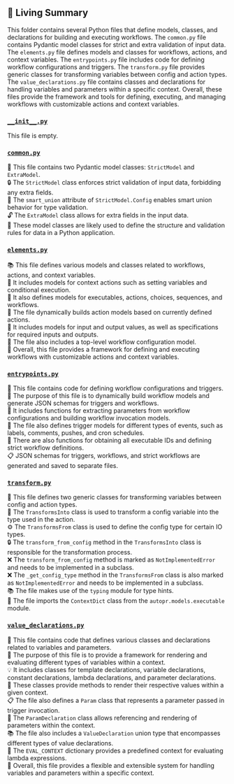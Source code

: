 

<!-- Living README Summary -->
## 🌳 Living Summary

This folder contains several Python files that define models, classes, and declarations for building and executing workflows. The `common.py` file contains Pydantic model classes for strict and extra validation of input data. The `elements.py` file defines models and classes for workflows, actions, and context variables. The `entrypoints.py` file includes code for defining workflow configurations and triggers. The `transform.py` file provides generic classes for transforming variables between config and action types. The `value_declarations.py` file contains classes and declarations for handling variables and parameters within a specific context. Overall, these files provide the framework and tools for defining, executing, and managing workflows with customizable actions and context variables.


### [`__init__.py`](https://github.com/raphael-francis/AutoPR-internal/blob/6a6b91a8d27e70df76c86d75bbf8a3bfd45ab203/./autopr/models/config/__init__.py)

This file is empty.  


### [`common.py`](https://github.com/raphael-francis/AutoPR-internal/blob/6a6b91a8d27e70df76c86d75bbf8a3bfd45ab203/./autopr/models/config/common.py)

📄 This file contains two Pydantic model classes: `StrictModel` and `ExtraModel`.  
🔒 The `StrictModel` class enforces strict validation of input data, forbidding any extra fields.  
🔀 The `smart_union` attribute of `StrictModel.Config` enables smart union behavior for type validation.  
🔓 The `ExtraModel` class allows for extra fields in the input data.  
📝 These model classes are likely used to define the structure and validation rules for data in a Python application.  


### [`elements.py`](https://github.com/raphael-francis/AutoPR-internal/blob/6a6b91a8d27e70df76c86d75bbf8a3bfd45ab203/./autopr/models/config/elements.py)

📚 This file defines various models and classes related to workflows, actions, and context variables.  
📝 It includes models for context actions such as setting variables and conditional execution.  
🔀 It also defines models for executables, actions, choices, sequences, and workflows.  
🔧 The file dynamically builds action models based on currently defined actions.  
📄 It includes models for input and output values, as well as specifications for required inputs and outputs.  
🧩 The file also includes a top-level workflow configuration model.  
🚀 Overall, this file provides a framework for defining and executing workflows with customizable actions and context variables.  


### [`entrypoints.py`](https://github.com/raphael-francis/AutoPR-internal/blob/6a6b91a8d27e70df76c86d75bbf8a3bfd45ab203/./autopr/models/config/entrypoints.py)

📄 This file contains code for defining workflow configurations and triggers.  
💼 The purpose of this file is to dynamically build workflow models and generate JSON schemas for triggers and workflows.  
🔧 It includes functions for extracting parameters from workflow configurations and building workflow invocation models.  
🔀 The file also defines trigger models for different types of events, such as labels, comments, pushes, and cron schedules.  
📝 There are also functions for obtaining all executable IDs and defining strict workflow definitions.  
📋 JSON schemas for triggers, workflows, and strict workflows are generated and saved to separate files.  


### [`transform.py`](https://github.com/raphael-francis/AutoPR-internal/blob/6a6b91a8d27e70df76c86d75bbf8a3bfd45ab203/./autopr/models/config/transform.py)

📄 This file defines two generic classes for transforming variables between config and action types.   
🔄 The `TransformsInto` class is used to transform a config variable into the type used in the action.   
⚙️ The `TransformsFrom` class is used to define the config type for certain IO types.   
🔒 The `transform_from_config` method in the `TransformsInto` class is responsible for the transformation process.   
❌ The `transform_from_config` method is marked as `NotImplementedError` and needs to be implemented in a subclass.   
❌ The `_get_config_type` method in the `TransformsFrom` class is also marked as `NotImplementedError` and needs to be implemented in a subclass.   
📚 The file makes use of the `typing` module for type hints.   
📝 The file imports the `ContextDict` class from the `autopr.models.executable` module.   


### [`value_declarations.py`](https://github.com/raphael-francis/AutoPR-internal/blob/6a6b91a8d27e70df76c86d75bbf8a3bfd45ab203/./autopr/models/config/value_declarations.py)

📝 This file contains code that defines various classes and declarations related to variables and parameters.  
🧩 The purpose of this file is to provide a framework for rendering and evaluating different types of variables within a context.  
💡 It includes classes for template declarations, variable declarations, constant declarations, lambda declarations, and parameter declarations.  
🔢 These classes provide methods to render their respective values within a given context.  
📋 The file also defines a `Param` class that represents a parameter passed in trigger invocation.  
🔀 The `ParamDeclaration` class allows referencing and rendering of parameters within the context.  
📚 The file also includes a `ValueDeclaration` union type that encompasses different types of value declarations.  
🔀 The `EVAL_CONTEXT` dictionary provides a predefined context for evaluating lambda expressions.  
📝 Overall, this file provides a flexible and extensible system for handling variables and parameters within a specific context.  

<!-- Living README Summary -->